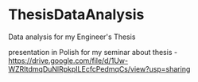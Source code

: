 # ThesisDataAnalysis
Data analysis for my Engineer's Thesis

presentation in Polish for my seminar about thesis - https://drive.google.com/file/d/1Uw-WZRItdmqDuNlRpkpILEcfcPedmqCs/view?usp=sharing
